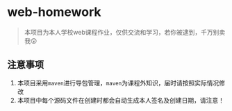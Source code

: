 # web-homework

> 本项目为本人学校web课程作业，仅供交流和学习，若你被逮到，千万别卖我:astonished:


## 注意事项
1. 本项目采用`maven`进行导包管理，`maven`为课程外知识，届时请按照实际情况修改
2. 本项目中每个源码文件在创建时都会自动生成本人签名及创建日期，请注意！
